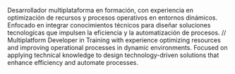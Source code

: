 

Desarrollador multiplataforma en formación, con experiencia en optimización de recursos y procesos operativos en entornos dinámicos.
Enfocado en integrar conocimientos técnicos para diseñar soluciones tecnologícas que impulsen la eficiencia y la automatización de procesos.
//
Multiplatform Developer in Training with experience optimizing resources and improving operational processes in dynamic environments. Focused on applying technical knowledge to design technology-driven solutions that enhance efficiency and automate processes.

<!---
flpmarin/flpmarin is a ✨ special ✨ repository because its `README.md` (this file) appears on your GitHub profile.
You can click the Preview link to take a look at your changes.
--->
